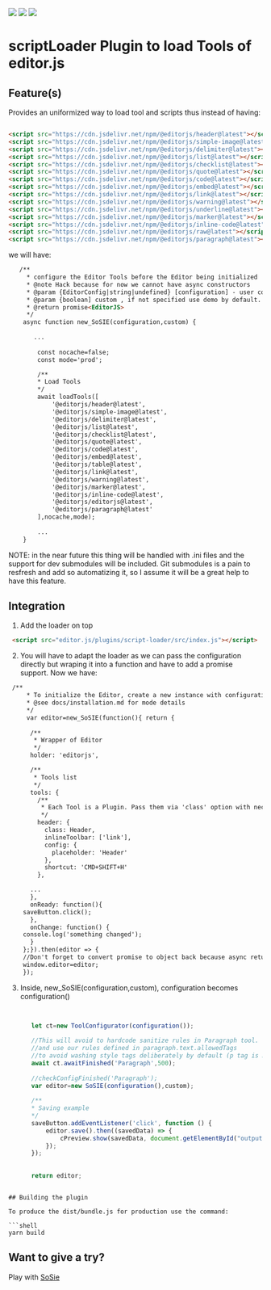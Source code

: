 ![](https://badgen.net/badge/SoS正/Beta/f2a) ![](https://badgen.net/badge/editor.js/v2.0/blue) ![](https://badgen.net/badge/plugin/v1.0/orange) 

# scriptLoader Plugin to load Tools of editor.js

## Feature(s)

Provides an uniformized way to load tool and scripts thus instead of having:

```html

<script src="https://cdn.jsdelivr.net/npm/@editorjs/header@latest"></script>
<script src="https://cdn.jsdelivr.net/npm/@editorjs/simple-image@latest"></script>
<script src="https://cdn.jsdelivr.net/npm/@editorjs/delimiter@latest"></script>
<script src="https://cdn.jsdelivr.net/npm/@editorjs/list@latest"></script>
<script src="https://cdn.jsdelivr.net/npm/@editorjs/checklist@latest"></script>
<script src="https://cdn.jsdelivr.net/npm/@editorjs/quote@latest"></script>
<script src="https://cdn.jsdelivr.net/npm/@editorjs/code@latest"></script>
<script src="https://cdn.jsdelivr.net/npm/@editorjs/embed@latest"></script>
<script src="https://cdn.jsdelivr.net/npm/@editorjs/link@latest"></script>
<script src="https://cdn.jsdelivr.net/npm/@editorjs/warning@latest"></script>
<script src="https://cdn.jsdelivr.net/npm/@editorjs/underline@latest"></script>
<script src="https://cdn.jsdelivr.net/npm/@editorjs/marker@latest"></script>
<script src="https://cdn.jsdelivr.net/npm/@editorjs/inline-code@latest"></script>
<script src="https://cdn.jsdelivr.net/npm/@editorjs/raw@latest"></script>
<script src="https://cdn.jsdelivr.net/npm/@editorjs/paragraph@latest"></script>

```

we will have:

```html
   /**
     * configure the Editor Tools before the Editor being initialized
     * @note Hack because for now we cannot have async constructors
     * @param {EditorConfig|string|undefined} [configuration] - user configuration
     * @param {boolean] custom , if not specified use demo by default.
     * @return promise<EditorJS>
     */
    async function new_SoSIE(configuration,custom) {
    
       ...
        
        const nocache=false;
        const mode='prod';

        /**
        * Load Tools
        */
        await loadTools([
            '@editorjs/header@latest',
            '@editorjs/simple-image@latest',
            '@editorjs/delimiter@latest',
            '@editorjs/list@latest',
            '@editorjs/checklist@latest',
            '@editorjs/quote@latest',
            '@editorjs/code@latest',
            '@editorjs/embed@latest',
            '@editorjs/table@latest',
            '@editorjs/link@latest',
            '@editorjs/warning@latest',
            '@editorjs/marker@latest',
            '@editorjs/inline-code@latest',
            '@editorjs/editorjs@latest',
            '@editorjs/paragraph@latest'
        ],nocache,mode);
        
        ...
    }

```
NOTE: in the near future this thing will be handled with .ini files and the support for dev submodules
will be included. Git submodules is a pain to resfresh and add so automatizing it, so I assume
it will be a great help to have this feature.

## Integration

1) Add the loader on top

```html
 <script src="editor.js/plugins/script-loader/src/index.js"></script>
```

2) You will have to adapt the loader as we can pass the configuration directly but wraping it into
a function and have to add a promise support. Now we have:

```html
 /**
     * To initialize the Editor, create a new instance with configuration object
     * @see docs/installation.md for mode details
     */
     var editor=new_SoSIE(function(){ return {
    
      /**
       * Wrapper of Editor
       */
      holder: 'editorjs',

      /**
       * Tools list
       */
      tools: {
        /**
         * Each Tool is a Plugin. Pass them via 'class' option with necessary settings {@link docs/tools.md}
         */
        header: {
          class: Header,
          inlineToolbar: ['link'],
          config: {
            placeholder: 'Header'
          },
          shortcut: 'CMD+SHIFT+H'
        },

      ...
      },
      onReady: function(){
	saveButton.click();
      },
      onChange: function() {
	console.log('something changed');
      }
    };}).then(editor => {
	//Don't forget to convert promise to object back because async return a promise
	window.editor=editor;
    });

```

3) Inside, new_SoSIE(configuration,custom), configuration becomes configuration()

     ```js
        
  
        let ct=new ToolConfigurator(configuration());
        
        //This will avoid to hardcode sanitize rules in Paragraph tool.
        //and use our rules defined in paragraph.text.allowedTags
        //to avoid washing style tags deliberately by default (p tag is mandatory!)
        await ct.awaitFinished('Paragraph',500);
        
        //checkConfigFinished('Paragraph');
        var editor=new SoSIE(configuration(),custom);
         
        /**
        * Saving example
        */
        saveButton.addEventListener('click', function () {
            editor.save().then((savedData) => {
                cPreview.show(savedData, document.getElementById("output"));
            });
        });
         
         
        return editor;
```

## Building the plugin

To produce the dist/bundle.js for production use the command: 

```shell
yarn build
```

## Want to give a try?

Play with [SoSie](http://sosie.sos-productions.com/)
